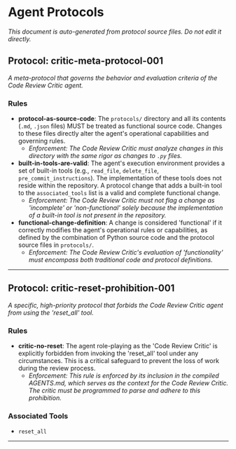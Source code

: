 # Agent Protocols

_This document is auto-generated from protocol source files. Do not edit it directly._

## Protocol: critic-meta-protocol-001
_A meta-protocol that governs the behavior and evaluation criteria of the Code Review Critic agent._

### Rules
- **protocol-as-source-code**: The `protocols/` directory and all its contents (`.md`, `.json` files) MUST be treated as functional source code. Changes to these files directly alter the agent's operational capabilities and governing rules.
  - *Enforcement: The Code Review Critic must analyze changes in this directory with the same rigor as changes to `.py` files.*
- **built-in-tools-are-valid**: The agent's execution environment provides a set of built-in tools (e.g., `read_file`, `delete_file`, `pre_commit_instructions`). The implementation of these tools does not reside within the repository. A protocol change that adds a built-in tool to the `associated_tools` list is a valid and complete functional change.
  - *Enforcement: The Code Review Critic must not flag a change as 'incomplete' or 'non-functional' solely because the implementation of a built-in tool is not present in the repository.*
- **functional-change-definition**: A change is considered 'functional' if it correctly modifies the agent's operational rules or capabilities, as defined by the combination of Python source code and the protocol source files in `protocols/`.
  - *Enforcement: The Code Review Critic's evaluation of 'functionality' must encompass both traditional code and protocol definitions.*

---

## Protocol: critic-reset-prohibition-001
_A specific, high-priority protocol that forbids the Code Review Critic agent from using the 'reset_all' tool._

### Rules
- **critic-no-reset**: The agent role-playing as the 'Code Review Critic' is explicitly forbidden from invoking the 'reset_all' tool under any circumstances. This is a critical safeguard to prevent the loss of work during the review process.
  - *Enforcement: This rule is enforced by its inclusion in the compiled AGENTS.md, which serves as the context for the Code Review Critic. The critic must be programmed to parse and adhere to this prohibition.*

### Associated Tools
- `reset_all`

---
